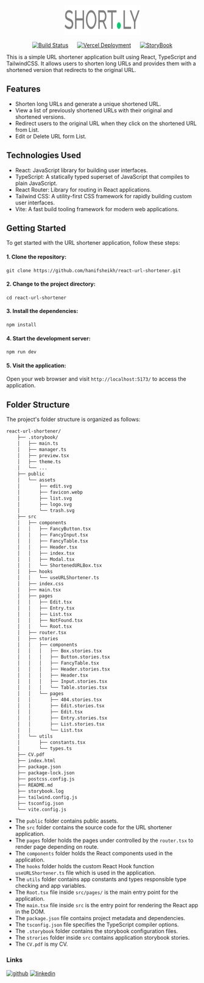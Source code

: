 <p align="center">
  <img src="./public/assets/logo.svg" alt="Short.ly Logo" width="200" height="80"> 
</p>

<div align="center">
  <p align="center">
    <a href="#"><img src="https://img.shields.io/static/v1?label=Build&message=Passing&color=brightgreen" alt="Build Status"></a>
    &nbsp;&nbsp;&nbsp;&nbsp;
    <a href="https://rshortener.vercel.app/"><img src="https://img.shields.io/static/v1?label=Deploy&message=Vercel&color=blue" alt="Vercel Deployment"></a>
    &nbsp;&nbsp;&nbsp;&nbsp;
    <a href="https://rshortener-storybook.vercel.app/"><img src="https://img.shields.io/badge/Storybook-%F0%9F%93%99-FF4785.svg" alt="StoryBook"></a>
  </p>
</div>

This is a simple URL shortener application built using React, TypeScript and TailwindCSS. It allows users to shorten long URLs and provides them with a shortened version that redirects to the original URL.

## Features

- Shorten long URLs and generate a unique shortened URL.
- View a list of previously shortened URLs with their original and shortened versions.
- Redirect users to the original URL when they click on the shortened URL from List.
- Edit or Delete URL form List.

## Technologies Used

- React: JavaScript library for building user interfaces.
- TypeScript: A statically typed superset of JavaScript that compiles to plain JavaScript.
- React Router: Library for routing in React applications.
- Tailwind CSS: A utility-first CSS framework for rapidly building custom user interfaces.
- Vite: A fast build tooling framework for modern web applications.

## Getting Started

To get started with the URL shortener application, follow these steps:

#### 1. Clone the repository:

```
git clone https://github.com/hanifsheikh/react-url-shortener.git
```

#### 2. Change to the project directory:

```
cd react-url-shortener
```

#### 3. Install the dependencies:

```
npm install
```

#### 4. Start the development server:

```
npm run dev
```

#### 5. Visit the application:

Open your web browser and visit `http://localhost:5173/` to access the application.

## Folder Structure

The project's folder structure is organized as follows:

```
react-url-shortener/
    ├── .storybook/
    │   ├── main.ts
    │   ├── manager.ts
    │   ├── preview.tsx
    │   ├── theme.ts
    │   └── ...
    ├── public
    │   └── assets
    │       ├── edit.svg
    │       ├── favicon.webp
    │       ├── list.svg
    │       ├── logo.svg
    │       └── trash.svg
    ├── src
    │   ├── components
    │   │   ├── FancyButton.tsx
    │   │   ├── FancyInput.tsx
    │   │   ├── FancyTable.tsx
    │   │   ├── Header.tsx
    │   │   ├── index.tsx
    │   │   ├── Modal.tsx
    │   │   └── ShortenedURLBox.tsx
    │   ├── hooks
    │   │   └── useURLShortener.ts
    │   ├── index.css
    │   ├── main.tsx
    │   ├── pages
    │   │   ├── Edit.tsx
    │   │   ├── Entry.tsx
    │   │   ├── List.tsx
    │   │   ├── NotFound.tsx
    │   │   └── Root.tsx
    │   ├── router.tsx
    │   ├── stories
    │   │   ├── components
    │   │   │   ├── Box.stories.tsx
    │   │   │   ├── Button.stories.tsx
    │   │   │   ├── FancyTable.tsx
    │   │   │   ├── Header.stories.tsx
    │   │   │   ├── Header.tsx
    │   │   │   ├── Input.stories.tsx
    │   │   │   └── Table.stories.tsx
    │   │   └── pages
    │   │       ├── 404.stories.tsx
    │   │       ├── Edit.stories.tsx
    │   │       ├── Edit.tsx
    │   │       ├── Entry.stories.tsx
    │   │       ├── List.stories.tsx
    │   │       └── List.tsx
    │   └── utils
    │       ├── constants.tsx
    │       └── types.ts
    ├── CV.pdf
    ├── index.html
    ├── package.json
    ├── package-lock.json
    ├── postcss.config.js
    ├── README.md
    ├── storybook.log
    ├── tailwind.config.js
    ├── tsconfig.json
    └── vite.config.js
```

- The `public` folder contains public assets.
- The `src` folder contains the source code for the URL shortener application.
- The `pages` folder holds the pages under controlled by the `router.tsx` to render page depending on route.
- The `components` folder holds the React components used in the application.
- The `hooks` folder holds the custom React Hook function `useURLShortener.ts` file which is used in the application.
- The `utils` folder contains app constants and types responsible type checking and app variables.
- The `Root.tsx` file inside `src/pages/` is the main entry point for the application.
- The `main.tsx` file inside `src` is the entry point for rendering the React app in the DOM.
- The `package.json` file contains project metadata and dependencies.
- The `tsconfig.json` file specifies the TypeScript compiler options.
- The `.storybook` folder contains the storybook configuration files.
- The `strories` folder inside `src` contains application storybook stories.
- The `CV.pdf` is my CV.

### Links

[![github](https://img.shields.io/badge/github-000?style=for-the-badge&logo=github&logoColor=white)](https://github.com/hanifsheikh) [![linkedin](https://img.shields.io/badge/linkedin-0A66C2?style=for-the-badge&logo=linkedin&logoColor=white)](https://www.linkedin.com/in/hanif-sheikh)

